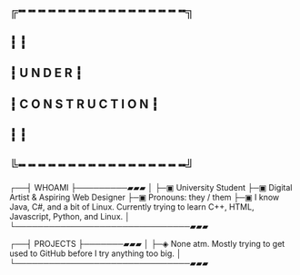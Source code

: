 ## ╔╍ ╍ ╍ ╍ ╍ ╍ ╍ ╍ ╍ ╍ ╍ ╍ ╍ ╍ ╍ ╍ ╍╗
## ┇                                              ┇
## ┇                  U N D E R                   ┇
## ┇           C O N S T R U C T I O N            ┇
## ┇                                              ┇
## ╚╍ ╍ ╍ ╍ ╍ ╍ ╍ ╍ ╍ ╍ ╍ ╍ ╍ ╍ ╍ ╍ ╍╝

┌──┤ WHOAMI ├─────────▰▰▰
│
├─▣ University Student
├─▣ Digital Artist & Aspiring Web Designer
├─▣ Pronouns: they / them
├─▣ I know Java, C#, and a bit of Linux. Currently trying to learn C++, HTML, Javascript, Python, and Linux.
│
└───────────────────────────────▰▰▰

┌──┤ PROJECTS ├───────▰▰▰
│
├─◈ None atm. Mostly trying to get used to GitHub before I try anything too big.
│
└───────────────────────────────▰▰▰
